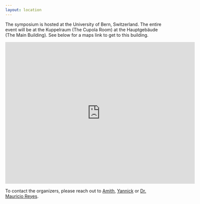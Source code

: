 ```yaml
---
layout: location
---
```


The symposium is hosted at the University of Bern, Switzerland. The entire event will be at the Kuppelraum (The Cupola Room) at the Hauptgebäude (The Main Building). See below for a maps link to get to this building.

<iframe src="https://www.google.com/maps/embed?pb=!1m18!1m12!1m3!1d2723.5760193970896!2d7.435997716031044!3d46.95037147914669!2m3!1f0!2f0!3f0!3m2!1i1024!2i768!4f13.1!3m3!1m2!1s0x478e39be8bf3c675%3A0x60f438ce98696fd!2sHauptgeb%C3%A4ude%2C%20Hochschulstrasse%204%2C%203012%20Bern!5e0!3m2!1sen!2sch!4v1666190283318!5m2!1sen!2sch" width="600" height="450" style="border:0;" allowfullscreen="" loading="lazy" referrerpolicy="no-referrer-when-downgrade"></iframe>

To contact the organizers, please reach out to [Amith](/_speakers/amith_kamath.md), [Yannick](/_speakers/yannick_suter.md) or [Dr. Mauricio Reyes](/_speakers/mauricio_reyes.md). 